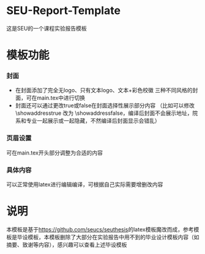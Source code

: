 # SEU-Report-Template
这是SEU的一个课程实验报告模板

# 模板功能
### 封面
- 在封面添加了完全无logo、只有文本logo、文本+彩色校徽 三种不同风格的封面，可在main.tex中进行切换
- 封面还可以通过更改true或false在封面选择性展示部分内容
  （比如可以修改\showaddresstrue 改为 \showaddressfalse，编译后封面不会展示地址，院系和专业一起展示或一起隐藏，不然编译后封面显示会错乱）
### 页眉设置
可在main.tex开头部分调整为合适的内容
### 具体内容
可以正常使用latex进行编辑编译，可根据自己实际需要增删改内容

# 说明
本模板是基于<https://github.com/seucs/seuthesis>的latex模板魔改而成，参考模板是毕设模板，本模板删除了大部分在实验报告中用不到的毕业设计模板内容（如摘要、致谢等内容），感兴趣可以查看上述毕设模板
